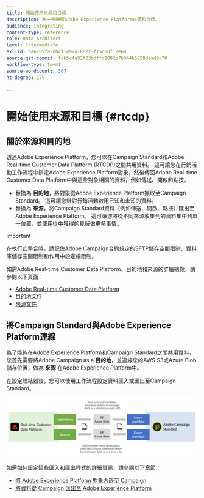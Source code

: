 ```yaml
---
title: 開始使用來源和目標
description: 進一步瞭解Adobe Experience Platform來源和目標。
audience: integrating
content-type: reference
role: Data Architect
level: Intermediate
exl-id: ba6205fa-dbcf-497a-882f-f15c00f12e68
source-git-commit: fcb5c4a92f23bdffd1082b7b044b5859dead9d70
workflow-type: tm+mt
source-wordcount: '307'
ht-degree: 17%

---
```


# 開始使用來源和目標 {#rtcdp}

## 關於來源和目的地

透過Adobe Experience Platform，您可以在Campaign Standard和Adobe Real-time Customer Data Platform (RTCDP)之間共用資料。 這可讓您在行銷活動工作流程中鎖定Adobe Experience Platform對象，然後傳回Adobe Real-time Customer Data Platform中與這些對象相關的資料，例如傳送、開啟和點按。

* 替換為 **目的地**，將對象從Adobe Experience Platform擷取至Campaign Standard。 這可讓您針對行銷活動啟用已知和未知的資料。
* 替換為 **來源**，將Campaign Standard資料（例如傳送、開啟、點按）匯出至Adobe Experience Platform。 這可讓您將從不同來源收集到的資料集中到單一位置，並使用從中獲得的見解做更多事情。


>[!IMPORTANT]
>
>在執行此整合時，請記住Adobe Campaign合約規定的SFTP儲存空間限制、資料庫儲存空間限制和作用中設定檔限制。

如需Adobe Real-time Customer Data Platform、目的地和來源的詳細總覽，請參閱以下頁面：

* [Adobe Real-time Customer Data Platform](https://experienceleague.adobe.com/docs/experience-platform/rtcdp/overview.html?lang=zh-Hant)
* [目的地文件](https://experienceleague.adobe.com/docs/experience-platform/destinations/home.html?lang=zh-Hant)
* [來源文件](https://experienceleague.adobe.com/docs/experience-platform/sources/home.html?lang=zh-Hant)

## 將Campaign Standard與Adobe Experience Platform連線

為了能夠在Adobe Experience Platform和Campaign Standard之間共用資料，您首先需要將Adobe Campaign as a **目的地**，並連線您的AWS S3或Azure Blob儲存位置，做為 **來源** 在Adobe Experience Platform中。

在設定聯結器後，您可以使用工作流程設定資料匯入或匯出至Campaign Standard。

![](assets/rtcdp-schema.png)

如需如何設定這些匯入和匯出程式的詳細資訊，請參閱以下章節：

* [將 Adobe Experience Platform 對象內嵌至 Campaign](../../integrating/using/ingest-aep-data.md)
* [將資料從 Campaign 匯出至 Adobe Experience Platform](../../integrating/using/export-campaign-data.md)

